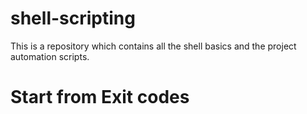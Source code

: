 # shell-scripting

This is a repository which contains all the shell basics and the project automation scripts.

# Start from Exit codes